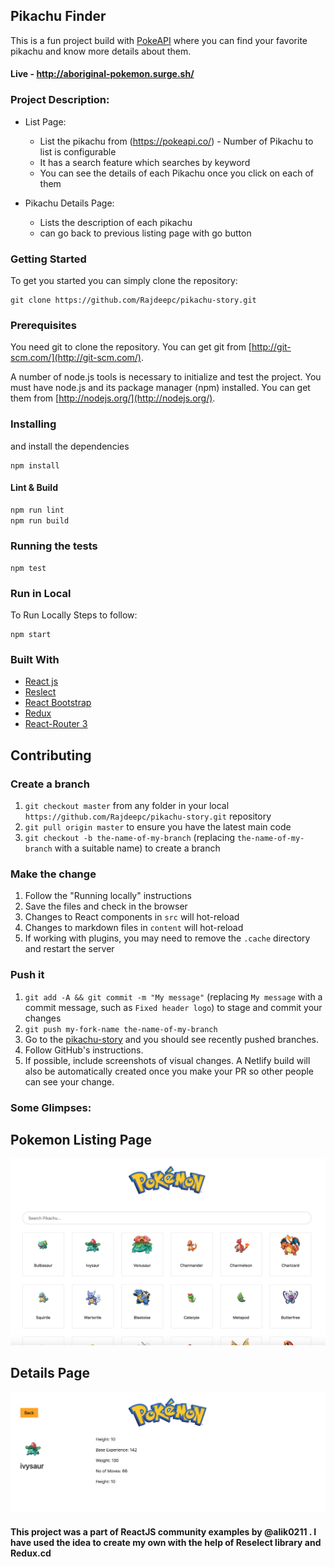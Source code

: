 ## Pikachu Finder

This is a fun project build with [PokeAPI](https://pokeapi.co/) where you can find your favorite pikachu and know more details about them.

#### Live - http://aboriginal-pokemon.surge.sh/ 

### Project Description:
 * List Page:
    - List the pikachu from (https://pokeapi.co/) - Number of Pikachu to list is configurable
    - It has a search feature which searches by keyword
    - You can see the details of each Pikachu once you click on each of them

* Pikachu Details Page: 
    - Lists the description of each pikachu
    - can go back to previous listing page with go button

### Getting Started
To get you started you can simply clone the repository:

```
git clone https://github.com/Rajdeepc/pikachu-story.git
```

### Prerequisites
You need git to clone the repository. You can get git from
[http://git-scm.com/](http://git-scm.com/).

A number of node.js tools is necessary to initialize and test the project. You must have node.js and its package manager (npm) installed. You can get them from  [http://nodejs.org/](http://nodejs.org/).

### Installing

and install the dependencies
```
npm install
```

#### Lint & Build

```sh
npm run lint
npm run build
```

### Running the tests
```
npm test
```

### Run in Local

To Run Locally Steps to follow:

```
npm start

```
### Built With

* [React js](https://github.com/facebook/react/)
* [Reslect](https://github.com/reduxjs/reselect)
* [React Bootstrap](https://react-bootstrap.github.io/)
* [Redux](https://github.com/reduxjs/redux)
* [React-Router 3](https://github.com/ReactTraining/react-router)


## Contributing

### Create a branch

1. `git checkout master` from any folder in your local `https://github.com/Rajdeepc/pikachu-story.git` repository
1. `git pull origin master` to ensure you have the latest main code
1. `git checkout -b the-name-of-my-branch` (replacing `the-name-of-my-branch` with a suitable name) to create a branch

### Make the change

1. Follow the "Running locally" instructions
1. Save the files and check in the browser
  1. Changes to React components in `src` will hot-reload
  1. Changes to markdown files in `content` will hot-reload
  1. If working with plugins, you may need to remove the `.cache` directory and restart the server


### Push it

1. `git add -A && git commit -m "My message"` (replacing `My message` with a commit message, such as `Fixed header logo`) to stage and commit your changes
1. `git push my-fork-name the-name-of-my-branch`
1. Go to the [pikachu-story](https://github.com/Rajdeepc/pikachu-story.git) and you should see recently pushed branches.
1. Follow GitHub's instructions.
1. If possible, include screenshots of visual changes. A Netlify build will also be automatically created once you make your PR so other people can see your change.

### Some Glimpses:

## Pokemon Listing Page
![Pokemon Listing Page](pokemondash.png)

## Details Page
![Details Page](insidepokemon.png)


#### This project was a part of ReactJS community examples by @alik0211 . I have used the idea to create my own with the help of Reselect library and Redux.cd